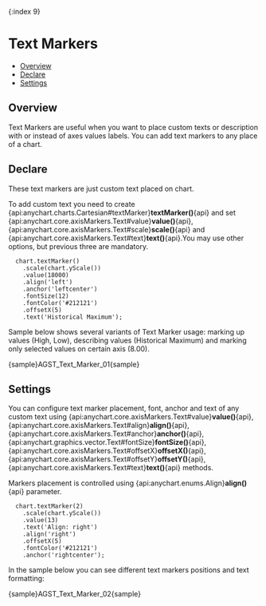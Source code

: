 {:index 9}
# Text Markers

* [Overview](#overview)
* [Declare](#declare)
* [Settings](#settings)

## Overview

Text Markers are useful when you want to place custom texts or description with or instead of axes values labels. You can add text markers to any place of a chart.

## Declare

These text markers are just custom text placed on chart.

To add custom text you need to create {api:anychart.charts.Cartesian#textMarker}**textMarker()**{api} and set {api:anychart.core.axisMarkers.Text#value}**value()**{api}, {api:anychart.core.axisMarkers.Text#scale}**scale()**{api} and {api:anychart.core.axisMarkers.Text#text}**text()**{api}.You may use other options, but previous three are mandatory.

```
  chart.textMarker()
    .scale(chart.yScale())
    .value(18000)
    .align('left')
    .anchor('leftcenter')
    .fontSize(12)
    .fontColor('#212121')
    .offsetX(5)
    .text('Historical Maximum');
```

Sample below shows several variants of Text Marker usage: marking up values (High, Low), describing values (Historical Maximum) and marking only selected values on certain axis (8.00).

{sample}AGST\_Text\_Marker\_01{sample}

## Settings

You can configure text marker placement, font, anchor and text of any custom text using {api:anychart.core.axisMarkers.Text#value}**value()**{api}, {api:anychart.core.axisMarkers.Text#align}**align()**{api}, {api:anychart.core.axisMarkers.Text#anchor}**anchor()**{api}, {api:anychart.graphics.vector.Text#fontSize}**fontSize()**{api}, {api:anychart.core.axisMarkers.Text#offsetX}**offsetX()**{api}, {api:anychart.core.axisMarkers.Text#offsetY}**offsetY()**{api}, {api:anychart.core.axisMarkers.Text#text}**text()**{api} methods.

Markers placement is controlled using {api:anychart.enums.Align}**align()**{api} parameter.

```
  chart.textMarker(2)
    .scale(chart.yScale())
    .value(13)
    .text('Align: right')
    .align('right')
    .offsetX(5)
    .fontColor('#212121')
    .anchor('rightcenter');
```

In the sample below you can see different text markers positions and text formatting:

{sample}AGST\_Text\_Marker\_02{sample}
